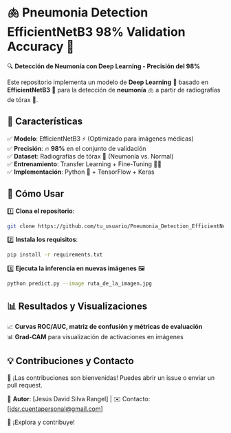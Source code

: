 # 🫁 Pneumonia Detection EfficientNetB3 98% Validation Accuracy 🔬  

🔍 **Detección de Neumonía con Deep Learning - Precisión del 98%**  

Este repositorio implementa un modelo de **Deep Learning** 🧠 basado en **EfficientNetB3** 🚀 para la detección de **neumonía** 🫁 a partir de radiografías de tórax 📌.  

## 📌 **Características**  
✅ **Modelo**: EfficientNetB3 ⚡ (Optimizado para imágenes médicas)  
✅ **Precisión**: 🔥 **98%** en el conjunto de validación  
✅ **Dataset**: Radiografías de tórax 🏥 (Neumonía vs. Normal)  
✅ **Entrenamiento**: Transfer Learning + Fine-Tuning 🏋️‍♂️  
✅ **Implementación**: Python 🐍 + TensorFlow + Keras  

## 🚀 **Cómo Usar**  
1️⃣ **Clona el repositorio**:  
   ```bash
   git clone https://github.com/tu_usuario/Pneumonia_Detection_EfficientNetB3_98_Validation_Accuracy.git
   ```  
2️⃣ **Instala los requisitos**:  
   ```bash
   pip install -r requirements.txt
   ```  
3️⃣ **Ejecuta la inferencia en nuevas imágenes** 🖼️  
   ```bash
   python predict.py --image ruta_de_la_imagen.jpg
   ```  

## 📊 **Resultados y Visualizaciones**  
📈 **Curvas ROC/AUC, matriz de confusión y métricas de evaluación**  
📊 **Grad-CAM** para visualización de activaciones en imágenes  

## 💡 **Contribuciones y Contacto**  
🤝 ¡Las contribuciones son bienvenidas! Puedes abrir un issue o enviar un pull request.  

🔗 **Autor**: [Jesús David Silva Rangel] | ✉️ Contacto: [jdsr.cuentapersonal@gmail.com]  

🚀 ¡Explora y contribuye!  
